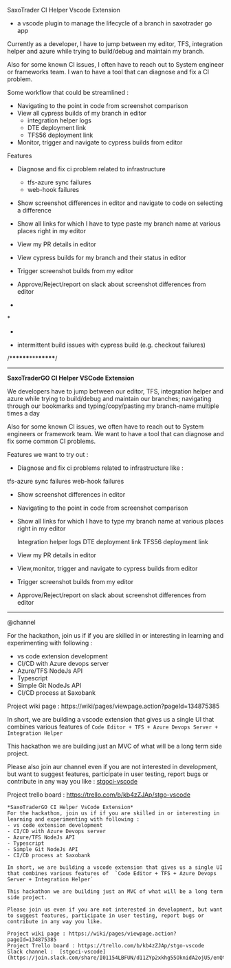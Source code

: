 SaxoTrader CI Helper Vscode Extension

-   a vscode plugin to manage the lifecycle of a branch in saxotrader go app

Currently as a developer, I have to jump between my editor, TFS, integration helper and azure while trying to build/debug and maintain my branch.

Also for some known CI issues, I often have to reach out to System engineer or frameworks team. I wan to have a tool that can diagnose and fix a CI problem.

Some workflow that could be streamlined :

-   Navigating to the point in code from screenshot comparison
-   View all cypress builds of my branch in editor
    -   integration helper logs
    -   DTE deployment link
    -   TFS56 deployment link
-   Monitor, trigger and navigate to cypress builds from editor

Features

-   Diagnose and fix ci problem related to infrastructure

    -   tfs-azure sync failures
    -   web-hook failures

-   Show screenshot differences in editor and navigate to code on selecting a difference

-   Show all links for which I have to type paste my branch name at various places right in my editor

-   View my PR details in editor

-   View cypress builds for my branch and their status in editor

-   Trigger screenshot builds from my editor

-   Approve/Reject/report on slack about screenshot differences from editor

-

\*

-

-   intermittent build issues with cypress build (e.g. checkout failures)

/\***\*\*\*\*\***\*\*\***\*\*\*\*\***/

---

**SaxoTraderGO CI Helper VSCode Extension**

We developers have to jump between our editor, TFS, integration helper and azure while trying to build/debug and maintain our branches; navigating through our bookmarks and typing/copy/pasting my branch-name multiple times a day

Also for some known CI issues, we often have to reach out to System engineers or framework team. We want to have a tool that can diagnose and fix some common CI problems.

Features we want to try out :

-   Diagnose and fix ci problems related to infrastructure like :

tfs-azure sync failures
web-hook failures

-   Show screenshot differences in editor

-   Navigating to the point in code from screenshot comparison

-   Show all links for which I have to type my branch name at various places right in my editor

    Integration helper logs
    DTE deployment link
    TFS56 deployment link

-   View my PR details in editor

-   View,monitor, trigger and navigate to cypress builds from editor

-   Trigger screenshot builds from my editor

-   Approve/Reject/report on slack about screenshot differences from editor

---

@channel

For the hackathon, join us if if you are skilled in or interesting in learning and experimenting with following :

-   vs code extension development
-   CI/CD with Azure devops server
-   Azure/TFS NodeJs API
-   Typescript
-   Simple Git NodeJs API
-   CI/CD process at Saxobank

Project wiki page : https://wiki/pages/viewpage.action?pageId=134875385

In short, we are building a vscode extension that gives us a single UI that combines various features of `Code Editor + TFS + Azure Devops Server + Integration Helper`

This hackathon we are building just an MVC of what will be a long term side project.

Please also join aur channel even if you are not interested in development, but want to suggest features, participate in user testing, report bugs or contribute in any way you like : [stgoci-vscode](https://join.slack.com/share/I01154LBFUN/d11ZYp2xkhg55OknidA2ojU5/enQtMTAzOTE1NjM4OTk3NC1hOTk3NjkxZGZiYzQwN2U1ODE2NjI0ZDIyNjY5OTM2YTQzN2FmNGQ3NjdjOGI3NzM3MTUxMDk5NGU3NjdkZTVl)

Project trello board : https://trello.com/b/kb4zZJAp/stgo-vscode

```
*SaxoTraderGO CI Helper VsCode Extension*
For the hackathon, join us if if you are skilled in or interesting in learning and experimenting with following :
- vs code extension development
- CI/CD with Azure Devops server
- Azure/TFS NodeJs API
- Typescript
- Simple Git NodeJs API
- CI/CD process at Saxobank

In short, we are building a vscode extension that gives us a single UI that combines various features of  `Code Editor + TFS + Azure Devops Server + Integration Helper`

This hackathon we are building just an MVC of what will be a long term side project.

Please join us even if you are not interested in development, but want to suggest features, participate in user testing, report bugs or contribute in any way you like.

Project wiki page : https://wiki/pages/viewpage.action?pageId=134875385
Project Trello board : https://trello.com/b/kb4zZJAp/stgo-vscode
Slack channel :  [stgoci-vscode](https://join.slack.com/share/I01154LBFUN/d11ZYp2xkhg55OknidA2ojU5/enQtMTAzOTE1NjM4OTk3NC1hOTk3NjkxZGZiYzQwN2U1ODE2NjI0ZDIyNjY5OTM2YTQzN2FmNGQ3NjdjOGI3NzM3MTUxMDk5NGU3NjdkZTVl)
```
